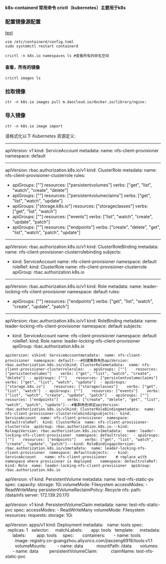 #### k8s-containerd 常用命令 crictl（kubernetes）主要用于k8s
### 配置镜像源配置
[text](https://gist.github.com/y0ngb1n/7e8f16af3242c7815e7ca2f0833d3ea6)
```
vim /etc/containerd/config.toml
sudo systemctl restart containerd
```

```
crictl -n k8s.io namespaces ls #查看所有的命名空间
```
#### 查看，所有的镜像 
```
crictl images ls
```
### 拉取镜像
```
ctr -n k8s.io images pull m.daocloud.io/docker.io/library/nginx:
```
### 导入镜像
```
ctr -n k8s.io image import 
```

请格式化以下 Kubernetes 资源定义:

---
apiVersion: v1
kind: ServiceAccount
metadata:
  name: nfs-client-provisioner
  namespace: default

---
apiVersion: rbac.authorization.k8s.io/v1
kind: ClusterRole
metadata:
  name: nfs-client-provisioner-clusterrole
rules:
  - apiGroups: [""]
    resources: ["persistentvolumes"]
    verbs: ["get", "list", "watch", "create", "delete"]
  - apiGroups: [""]
    resources: ["persistentvolumeclaims"]
    verbs: ["get", "list", "watch", "update"]
  - apiGroups: ["storage.k8s.io"]
    resources: ["storageclasses"]
    verbs: ["get", "list", "watch"]
  - apiGroups: [""]
    resources: ["events"]
    verbs: ["list", "watch", "create", "update", "patch"]
  - apiGroups: [""]
    resources: ["endpoints"]
    verbs: ["create", "delete", "get", "list", "watch", "patch", "update"]

---
apiVersion: rbac.authorization.k8s.io/v1
kind: ClusterRoleBinding
metadata:
  name: nfs-client-provisioner-clusterrolebinding
subjects:
  - kind: ServiceAccount
    name: nfs-client-provisioner
    namespace: default
roleRef:
  kind: ClusterRole
  name: nfs-client-provisioner-clusterrole
  apiGroup: rbac.authorization.k8s.io

---
apiVersion: rbac.authorization.k8s.io/v1
kind: Role
metadata:
  name: leader-locking-nfs-client-provisioner
  namespace: default
rules:
  - apiGroups: [""]
    resources: ["endpoints"]
    verbs: ["get", "list", "watch", "create", "update", "patch"]

---
apiVersion: rbac.authorization.k8s.io/v1
kind: RoleBinding
metadata:
  name: leader-locking-nfs-client-provisioner
  namespace: default
subjects:
  - kind: ServiceAccount
    name: nfs-client-provisioner
    namespace: default
roleRef:
  kind: Role
  name: leader-locking-nfs-client-provisioner
  apiGroup: rbac.authorization.k8s.io
```
apiVersion: v1kind: ServiceAccountmetadata:  name: nfs-client-provisioner  namespace: default---#创建集群角色apiVersion: rbac.authorization.k8s.io/v1kind: ClusterRolemetadata:  name: nfs-client-provisioner-clusterrolerules:  - apiGroups: [""]    resources: ["persistentvolumes"]    verbs: ["get", "list", "watch", "create", "delete"]  - apiGroups: [""]    resources: ["persistentvolumeclaims"]    verbs: ["get", "list", "watch", "update"]  - apiGroups: ["storage.k8s.io"]    resources: ["storageclasses"]    verbs: ["get", "list", "watch"]  - apiGroups: [""]    resources: ["events"]    verbs: ["list", "watch", "create", "update", "patch"]  - apiGroups: [""]    resources: ["endpoints"]    verbs: ["create", "delete", "get", "list", "watch", "patch", "update"]---#集群角色绑定apiVersion: rbac.authorization.k8s.io/v1kind: ClusterRoleBindingmetadata:  name: nfs-client-provisioner-clusterrolebindingsubjects:- kind: ServiceAccount  name: nfs-client-provisioner  namespace: defaultroleRef:  kind: ClusterRole  name: nfs-client-provisioner-clusterrole  apiGroup: rbac.authorization.k8s.io---kind: RoleapiVersion: rbac.authorization.k8s.io/v1metadata:  name: leader-locking-nfs-client-provisioner  namespace: defaultrules:  - apiGroups: [""]    resources: ["endpoints"]    verbs: ["get", "list", "watch", "create", "update", "patch"]---kind: RoleBindingapiVersion: rbac.authorization.k8s.io/v1metadata:  name: leader-locking-nfs-client-provisioner  namespace: defaultsubjects:  - kind: ServiceAccount    name: nfs-client-provisioner    # replace with namespace where provisioner is deployed    namespace: defaultroleRef:  kind: Role  name: leader-locking-nfs-client-provisioner  apiGroup: rbac.authorization.k8s.io
```


apiVersion: v1
kind: PersistentVolume
metadata:
  name: test-nfs-static-pv
spec:
  capacity:
    storage: 1Gi
  volumeMode: Filesystem
  accessModes:
    - ReadWriteMany
  persistentVolumeReclaimPolicy: Recycle
  nfs:
    path: /data/nfs
    server: 172.139.20.170


apiVersion: v1
kind: PersistentVolumeClaim
metadata:
  name: test-nfs-static-pvc
spec:
  accessModes:
    - ReadWriteMany
  volumeMode: Filesystem
  resources:
    requests:
      storage: 1Gi


apiVersion: apps/v1
kind: Deployment
metadata:
  name: tools
spec:
  replicas: 1
  selector:
    matchLabels:
      app: tools
  template:
    metadata:
      labels:
        app: tools
    spec:
      containers:
      - name: tools
        image: registry.cn-guangzhou.aliyuncs.com/jiaxzeng6918/tools:v1.1
        volumeMounts:
        - name: data
          mountPath: /data
      volumes:
      - name: data
        persistentVolumeClaim:
          claimName: test-nfs-static-pvc      